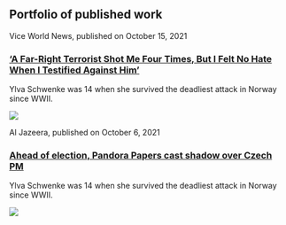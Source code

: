 ## Portfolio of published work

Vice World News, published on October 15, 2021  
###  [‘A Far-Right Terrorist Shot Me Four Times, But I Felt No Hate When I Testified Against Him’](https://www.vice.com/en/article/3aqxeb/a-far-right-terrorist-shot-me-four-times-but-i-felt-no-hate-when-i-testified-against-him)

Ylva Schwenke was 14 when she survived the deadliest attack in Norway since WWII.

![](https://video-images.vice.com/articles/616945d3ab5c03009656942a/lede/1634289967195-ylva-thumb.png?crop=1xw:1xh;center,center&resize=600:*)



Al Jazeera, published on October 6, 2021  
###  [Ahead of election, Pandora Papers cast shadow over Czech PM](https://www.aljazeera.com/news/2021/10/6/ahead-of-election-pandora-papers-cast-shadow-over-czech-pm)

Ylva Schwenke was 14 when she survived the deadliest attack in Norway since WWII.

![](https://www.aljazeera.com/wp-content/uploads/2021/10/2021-10-05T122251Z_560423960_RC2O3Q95A2W2_RTRMADP_3_CZECH-ELECTION-BUDGET.jpg?resize=770%2C513)
